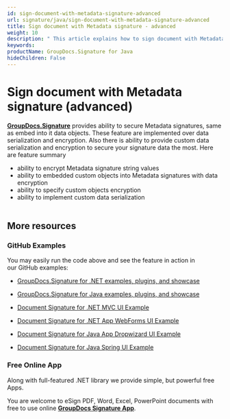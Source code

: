 ```yaml
---
id: sign-document-with-metadata-signature-advanced
url: signature/java/sign-document-with-metadata-signature-advanced
title: Sign document with Metadata signature - advanced
weight: 10
description: " This article explains how to sign document with Metadata electronic signatures using extended options with GroupDocs.Signature API."
keywords: 
productName: GroupDocs.Signature for Java
hideChildren: False
---
```

# Sign document with Metadata signature (advanced)

[**GroupDocs.Signature**](https://products.groupdocs.com/signature/java) provides ability to secure Metadata signatures, same as embed into it data objects. These feature are implemented over data serialization and encryption. Also there is ability to provide custom data serialization and encryption to secure your signature data the most. Here are feature summary

*   ability to encrypt Metadata signature string values
*   ability to embedded custom objects into Metadata signatures with data encryption
*   ability to specify custom objects encryption
*   ability to implement custom data serialization  
      

## More resources

### GitHub Examples 

You may easily run the code above and see the feature in action in our GitHub examples:

*   [GroupDocs.Signature for .NET examples, plugins, and showcase](https://github.com/groupdocs-signature/GroupDocs.Signature-for-.NET)
    
*   [GroupDocs.Signature for Java examples, plugins, and showcase](https://github.com/groupdocs-signature/GroupDocs.Signature-for-Java)
    
*   [Document Signature for .NET MVC UI Example](https://github.com/groupdocs-signature/GroupDocs.Signature-for-.NET-MVC) 
    
*   [Document Signature for .NET App WebForms UI Example](https://github.com/groupdocs-signature/GroupDocs.Signature-for-.NET-WebForms)
    
*   [Document Signature for Java App Dropwizard UI Example](https://github.com/groupdocs-signature/GroupDocs.Signature-for-Java-Dropwizard)
    
*   [Document Signature for Java Spring UI Example](https://github.com/groupdocs-signature/GroupDocs.Signature-for-Java-Spring)
    

### Free Online App 

Along with full-featured .NET library we provide simple, but powerful free Apps.

You are welcome to eSign PDF, Word, Excel, PowerPoint documents with free to use online **[GroupDocs Signature App](https://products.groupdocs.app/signature)**.
